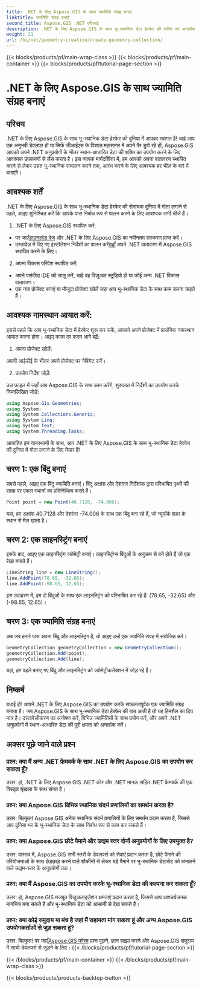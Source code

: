 ```yaml
---
title: .NET के लिए Aspose.GIS के साथ ज्यामिति संग्रह बनाएं
linktitle: ज्यामिति संग्रह बनाएँ
second_title: Aspose.GIS .NET एपीआई
description: .NET के लिए Aspose.GIS के साथ भू-स्थानिक डेटा हेरफेर की शक्ति को अनलॉक करें। अपने .NET अनुप्रयोगों में स्थान-आधारित डेटा को निर्बाध रूप से बनाएं, विज़ुअलाइज़ करें और उसका विश्लेषण करें।
weight: 21
url: /hi/net/geometry-creation/create-geometry-collection/
---
```


{{< blocks/products/pf/main-wrap-class >}}
{{< blocks/products/pf/main-container >}}
{{< blocks/products/pf/tutorial-page-section >}}

# .NET के लिए Aspose.GIS के साथ ज्यामिति संग्रह बनाएं


## परिचय

.NET के लिए Aspose.GIS के साथ भू-स्थानिक डेटा हेरफेर की दुनिया में आपका स्वागत है! चाहे आप एक अनुभवी डेवलपर हों या सिर्फ जीआईएस के विशाल महासागर में अपने पैर डुबो रहे हों, Aspose.GIS आपको अपने .NET अनुप्रयोगों के भीतर स्थान-आधारित डेटा की शक्ति का उपयोग करने के लिए आवश्यक उपकरणों से लैस करता है। इस व्यापक मार्गदर्शिका में, हम आपको अपना वातावरण स्थापित करने से लेकर उन्नत भू-स्थानिक संचालन करने तक, आरंभ करने के लिए आवश्यक हर चीज़ के बारे में बताएंगे।

## आवश्यक शर्तें

.NET के लिए Aspose.GIS के साथ भू-स्थानिक डेटा हेरफेर की रोमांचक दुनिया में गोता लगाने से पहले, आइए सुनिश्चित करें कि आपके पास निर्बाध रूप से पालन करने के लिए आवश्यक सभी चीजें हैं।

1. .NET के लिए Aspose.GIS स्थापित करें:

- पर जाएँ[डाउनलोड पेज](https://releases.aspose.com/gis/net/) और .NET के लिए Aspose.GIS का नवीनतम संस्करण प्राप्त करें।
-  दस्तावेज़ में दिए गए इंस्टॉलेशन निर्देशों का पालन करें[यहाँ](https://reference.aspose.com/gis/net/) अपने .NET वातावरण में Aspose.GIS स्थापित करने के लिए।

2. अपना विकास परिवेश स्थापित करें:

- अपने पसंदीदा IDE को चालू करें, चाहे वह विज़ुअल स्टूडियो हो या कोई अन्य .NET विकास वातावरण।
- एक नया प्रोजेक्ट बनाएं या मौजूदा प्रोजेक्ट खोलें जहां आप भू-स्थानिक डेटा के साथ काम करना चाहते हैं।

## आवश्यक नामस्थान आयात करें:

इससे पहले कि आप भू-स्थानिक डेटा में हेरफेर शुरू कर सकें, आपको अपने प्रोजेक्ट में प्रासंगिक नामस्थान आयात करना होगा। आइए कदम दर कदम आगे बढ़ें:

1. अपना प्रोजेक्ट खोलें:

अपनी आईडीई के भीतर अपने प्रोजेक्ट पर नेविगेट करें।

2. उपयोग निर्देश जोड़ें:

उस फ़ाइल में जहाँ आप Aspose.GIS के साथ काम करेंगे, शुरुआत में निर्देशों का उपयोग करके निम्नलिखित जोड़ें:

```csharp
using Aspose.Gis.Geometries;
using System;
using System.Collections.Generic;
using System.Linq;
using System.Text;
using System.Threading.Tasks;
```

आयातित इन नामस्थानों के साथ, आप .NET के लिए Aspose.GIS के साथ भू-स्थानिक डेटा हेरफेर की दुनिया में गोता लगाने के लिए तैयार हैं!


## चरण 1: एक बिंदु बनाएं

सबसे पहले, आइए एक बिंदु ज्यामिति बनाएं। बिंदु अक्षांश और देशांतर निर्देशांक द्वारा परिभाषित पृथ्वी की सतह पर एकल स्थानों का प्रतिनिधित्व करते हैं।

```csharp
Point point = new Point(40.7128, -74.006);
```

यहां, हम अक्षांश 40.7128 और देशांतर -74.006 के साथ एक बिंदु बना रहे हैं, जो न्यूयॉर्क शहर के स्थान से मेल खाता है।

## चरण 2: एक लाइनस्ट्रिंग बनाएं

इसके बाद, आइए एक लाइनस्ट्रिंग ज्योमेट्री बनाएं। लाइनस्ट्रिंग्स बिंदुओं के अनुक्रम से बने होते हैं जो एक रेखा बनाते हैं।

```csharp
LineString line = new LineString();
line.AddPoint(78.65, -32.65);
line.AddPoint(-98.65, 12.65);
```

इस उदाहरण में, हम दो बिंदुओं के साथ एक लाइनस्ट्रिंग को परिभाषित कर रहे हैं: (78.65, -32.65) और (-98.65, 12.65)।

## चरण 3: एक ज्यामिति संग्रह बनाएं

अब जब हमारे पास अपना बिंदु और लाइनस्ट्रिंग है, तो आइए उन्हें एक ज्यामिति संग्रह में संयोजित करें।

```csharp
GeometryCollection geometryCollection = new GeometryCollection();
geometryCollection.Add(point);
geometryCollection.Add(line);
```

यहां, हम पहले बनाए गए बिंदु और लाइनस्ट्रिंग को ज्योमेट्रीकलेक्शन में जोड़ रहे हैं।

## निष्कर्ष

बधाई हो! आपने .NET के लिए Aspose.GIS का उपयोग करके सफलतापूर्वक एक ज्यामिति संग्रह बनाया है। जब Aspose.GIS के साथ भू-स्थानिक डेटा हेरफेर की बात आती है तो यह हिमशैल का टिप मात्र है। दस्तावेज़ीकरण का अन्वेषण करें, विभिन्न ज्यामितियों के साथ प्रयोग करें, और अपने .NET अनुप्रयोगों में स्थान-आधारित डेटा की पूरी क्षमता को अनलॉक करें।

## अक्सर पूछे जाने वाले प्रश्न

### प्रश्न: क्या मैं अन्य .NET फ्रेमवर्क के साथ .NET के लिए Aspose.GIS का उपयोग कर सकता हूँ?

उत्तर: हां, .NET के लिए Aspose.GIS .NET कोर और .NET मानक सहित .NET फ्रेमवर्क की एक विस्तृत श्रृंखला के साथ संगत है।

### प्रश्न: क्या Aspose.GIS विभिन्न स्थानिक संदर्भ प्रणालियों का समर्थन करता है?

उत्तर: बिल्कुल! Aspose.GIS अनेक स्थानिक संदर्भ प्रणालियों के लिए समर्थन प्रदान करता है, जिससे आप दुनिया भर के भू-स्थानिक डेटा के साथ निर्बाध रूप से काम कर सकते हैं।

### प्रश्न: क्या Aspose.GIS छोटे पैमाने और उद्यम स्तर दोनों अनुप्रयोगों के लिए उपयुक्त है?

उत्तर: वास्तव में, Aspose.GIS सभी स्तरों के डेवलपर्स को सेवाएं प्रदान करता है, छोटे पैमाने की परियोजनाओं के साथ छेड़छाड़ करने वाले शौकीनों से लेकर बड़े पैमाने पर भू-स्थानिक डेटासेट को संभालने वाले उद्यम-स्तर के अनुप्रयोगों तक।

### प्रश्न: क्या मैं Aspose.GIS का उपयोग करके भू-स्थानिक डेटा की कल्पना कर सकता हूँ?

उत्तर: हां, Aspose.GIS मजबूत विज़ुअलाइज़ेशन क्षमताएं प्रदान करता है, जिससे आप आश्चर्यजनक मानचित्र बना सकते हैं और भू-स्थानिक डेटा को आसानी से देख सकते हैं।

### प्रश्न: क्या कोई समुदाय या मंच है जहां मैं सहायता मांग सकता हूं और अन्य Aspose.GIS उपयोगकर्ताओं से जुड़ सकता हूं?

 उत्तर: बिल्कुल! पर जाएँ[Aspose.GIS फोरम](https://forum.aspose.com/c/gis/33) प्रश्न पूछने, ज्ञान साझा करने और Aspose.GIS समुदाय में साथी डेवलपर्स से जुड़ने के लिए।
{{< /blocks/products/pf/tutorial-page-section >}}

{{< /blocks/products/pf/main-container >}}
{{< /blocks/products/pf/main-wrap-class >}}

{{< blocks/products/products-backtop-button >}}
